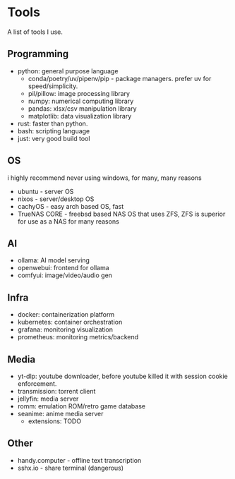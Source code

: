 # Tools

A list of tools I use.

## Programming

- python: general purpose language
  - conda/poetry/uv/pipenv/pip - package managers. prefer uv for speed/simplicity.
  - pil/pillow: image processing library
  - numpy: numerical computing library
  - pandas: xlsx/csv manipulation library
  - matplotlib: data visualization library
- rust: faster than python.
- bash: scripting language
- just: very good build tool

## OS

i highly recommend never using windows, for many, many reasons

- ubuntu - server OS
- nixos - server/desktop OS
- cachyOS - easy arch based OS, fast
- TrueNAS CORE - freebsd based NAS OS that uses ZFS, ZFS is superior for use as a NAS for many reasons

## AI

- ollama: AI model serving
- openwebui: frontend for ollama
- comfyui: image/video/audio gen

## Infra

- docker: containerization platform
- kubernetes: container orchestration
- grafana: monitoring visualization
- prometheus: monitoring metrics/backend

## Media

- yt-dlp: youtube downloader, before youtube killed it with session cookie enforcement.
- transmission: torrent client
- jellyfin: media server
- romm: emulation ROM/retro game database
- seanime: anime media server
  - extensions: TODO

## Other

- handy.computer - offline text transcription
- sshx.io - share terminal (dangerous)
